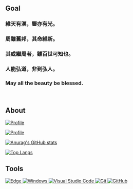 ## Goal

### 維天有漢，鑒亦有光。

### 周雖舊邦，其命維新。

### 其或繼周者，雖百世可知也。

### 人能弘道，非到弘人。

### May all the beauty be blessed.
​

## About

[![Profile](https://streak-stats.demolab.com/?user=Hanguangwu&theme=tokyonight&hide_border=true&border_radius=5&locale=zh_Hans&card_width=700)](https://github.com/Hanguangwu)  
  
[![Profile](https://github-readme-stats-sigma-five.vercel.app/api?username=Hanguangwu&include_all_commits=true&show_icons=true&count_private=true&locale=cn&bg_color=0,EC6C6C,FFD479,FFFC79,73FA79,73FDFF,D783FF)](https://github.com/Hanguangwu)

​[![Anurag's GitHub stats](https://github-readme-stats.vercel.app/api?username=Hanguangwu)](https://github.com/anuraghazra/github-readme-stats)

[![Top Langs](https://github-readme-stats.vercel.app/api/top-langs/?username=Hanguangwu)](https://github.com/anuraghazra/github-readme-stats)

## Tools

[![Edge](https://img.shields.io/badge/Edge-0078D7?style=flat-square&logo=Microsoft-edge&logoColor=white) ![Windows](https://img.shields.io/badge/Windows-0078D6?style=flat-square&logo=windows&logoColor=white) ![Visual Studio Code](https://img.shields.io/badge/-Visual%20Studio%20Code-007ACC?style=flat-square&logo=Visual%20Studio%20Code&logoColor=fff) ![Git](https://img.shields.io/badge/-Git-FCC624?style=flat-square&logo=git) ![GitHub](https://img.shields.io/badge/-GitHub-pink?style=flat-square&logo=github)](https://github.com/Hanguangwu)






